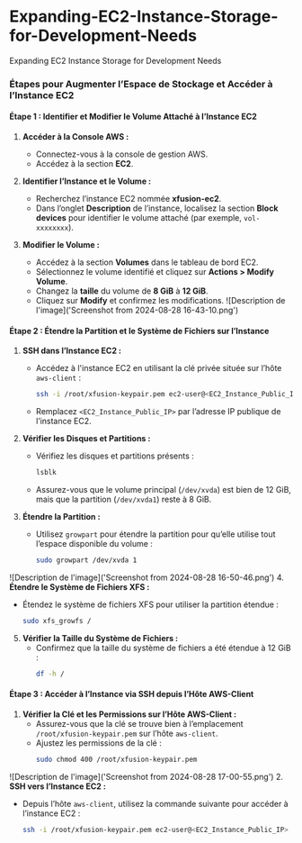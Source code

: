 # Expanding-EC2-Instance-Storage-for-Development-Needs
Expanding EC2 Instance Storage for Development Needs

### Étapes pour Augmenter l’Espace de Stockage et Accéder à l’Instance EC2

#### **Étape 1 : Identifier et Modifier le Volume Attaché à l’Instance EC2**

1. **Accéder à la Console AWS :**
   - Connectez-vous à la console de gestion AWS.
   - Accédez à la section **EC2**.

2. **Identifier l’Instance et le Volume :**
   - Recherchez l’instance EC2 nommée **xfusion-ec2**.
   - Dans l’onglet **Description** de l’instance, localisez la section **Block devices** pour identifier le volume attaché (par exemple, `vol-xxxxxxxx`).

3. **Modifier le Volume :**
   - Accédez à la section **Volumes** dans le tableau de bord EC2.
   - Sélectionnez le volume identifié et cliquez sur **Actions > Modify Volume**.
   - Changez la **taille** du volume de **8 GiB** à **12 GiB**.
   - Cliquez sur **Modify** et confirmez les modifications.
![Description de l'image]('Screenshot from 2024-08-28 16-43-10.png')
#### **Étape 2 : Étendre la Partition et le Système de Fichiers sur l’Instance**

1. **SSH dans l’Instance EC2 :**
   - Accédez à l'instance EC2 en utilisant la clé privée située sur l’hôte `aws-client` :
     ```bash
     ssh -i /root/xfusion-keypair.pem ec2-user@<EC2_Instance_Public_IP>
     ```
   - Remplacez `<EC2_Instance_Public_IP>` par l’adresse IP publique de l’instance EC2.

2. **Vérifier les Disques et Partitions :**
   - Vérifiez les disques et partitions présents :
     ```bash
     lsblk
     ```
   - Assurez-vous que le volume principal (`/dev/xvda`) est bien de 12 GiB, mais que la partition (`/dev/xvda1`) reste à 8 GiB.

3. **Étendre la Partition :**
   - Utilisez `growpart` pour étendre la partition pour qu’elle utilise tout l’espace disponible du volume :
     ```bash
     sudo growpart /dev/xvda 1
     ```
![Description de l'image]('Screenshot from 2024-08-28 16-50-46.png')
4. **Étendre le Système de Fichiers XFS :**
   - Étendez le système de fichiers XFS pour utiliser la partition étendue :
     ```bash
     sudo xfs_growfs /
     ```

5. **Vérifier la Taille du Système de Fichiers :**
   - Confirmez que la taille du système de fichiers a été étendue à 12 GiB :
     ```bash
     df -h /
     ```

#### **Étape 3 : Accéder à l’Instance via SSH depuis l’Hôte AWS-Client**

1. **Vérifier la Clé et les Permissions sur l’Hôte AWS-Client :**
   - Assurez-vous que la clé se trouve bien à l’emplacement `/root/xfusion-keypair.pem` sur l’hôte `aws-client`.
   - Ajustez les permissions de la clé :
     ```bash
     sudo chmod 400 /root/xfusion-keypair.pem
     ```
![Description de l'image]('Screenshot from 2024-08-28 17-00-55.png')
2. **SSH vers l’Instance EC2 :**
   - Depuis l’hôte `aws-client`, utilisez la commande suivante pour accéder à l’instance EC2 :
     ```bash
     ssh -i /root/xfusion-keypair.pem ec2-user@<EC2_Instance_Public_IP>
     ```
